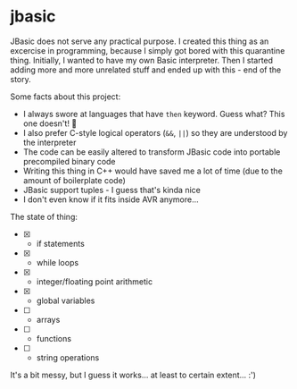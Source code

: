 # jbasic

JBasic does not serve any practical purpose. I created this thing as an excercise in programming, because I simply got bored with this quarantine thing. Initially, I wanted to have my own Basic interpreter. Then I started adding more and more unrelated stuff and ended up with this - end of the story.

Some facts about this project:
 - I always swore at languages that have `then` keyword. Guess what? This one doesn't! :tada:
 - I also prefer C-style logical operators (`&&`, `||`) so they are understood by the interpreter
 - The code can be easily altered to transform JBasic code into portable precompiled binary code
 - Writing this thing in C++ would have saved me a lot of time (due to the amount of boilerplate code)
 - JBasic support tuples - I guess that's kinda nice
 - I don't even know if it fits inside AVR anymore...

The state of thing:
 - [x] - if statements
 - [x] - while loops
 - [x] - integer/floating point arithmetic
 - [x] - global variables
 - [ ] - arrays
 - [ ] - functions 
 - [ ] - string operations


It's a bit messy, but I guess it works... at least to certain extent... :')

